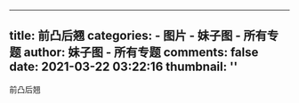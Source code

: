 
---
title: 前凸后翘
categories: 
    - 图片
    - 妹子图 - 所有专题
author: 妹子图 - 所有专题
comments: false
date: 2021-03-22 03:22:16
thumbnail: ''
---

<div>   
前凸后翘  
</div>
            